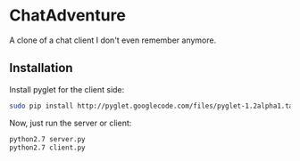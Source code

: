 ChatAdventure
=============

A clone of a chat client I don't even remember anymore.

Installation
------------

Install pyglet for the client side:
```bash
sudo pip install http://pyglet.googlecode.com/files/pyglet-1.2alpha1.tar.gz
```

Now, just run the server or client:
```bash
python2.7 server.py
python2.7 client.py
```


